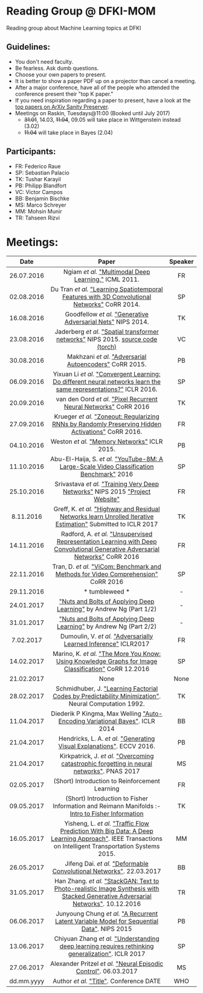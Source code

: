 Reading Group @ DFKI-MOM
========================
Reading group about Machine Learning topics at DFKI

Guidelines:
-----------
+ You don't need faculty.
+ Be fearless. Ask dumb questions.
+ Choose your own papers to present.
+ It is better to show a paper PDF up on a projector than cancel a meeting. 
+ After a major conference, have all of the people who attended the conference present their "top K paper."
+ If you need inspiration regarding a paper to present, have a look at the [top papers on ArXiv Sanity Preserver](http://www.arxiv-sanity.com/top). 
+ Meetings on Raskin, Tuesdays@11:00 (Booked until July 2017)
  + ~~31.01~~, 14.03, ~~11.04~~, 09.05 will take place in Wittgenstein instead (3.02)
  + ~~11.04~~ will take place in Bayes (2.04)

Participants:
-------------
+ FR: Federico Raue
+ SP: Sebastian Palacio
+ TK: Tushar Karayil
+ PB: Philipp Blandfort
+ VC: Victor Campos
+ BB: Benjamin Bischke
+ MS: Marco Schreyer
+ MM: Mohsin Munir
+ TR: Tahseen Rizvi

Meetings:
========
| Date | Paper | Speaker |
|:----:|:-----:|:-------:|
|26.07.2016  | Ngiam _et al._ ["Multimodal Deep Learning."](http://www.icml-2011.org/papers/399_icmlpaper.pdf) ICML 2011. |  FR       |
| 02.08.2016 | Du Tran _et al._ ["Learning Spatiotemporal Features with 3D Convolutional Networks"](https://arxiv.org/abs/1412.0767) CoRR 2014.| SP |
|16.08.2016  | Goodfellow _et al._ ["Generative Adversarial Nets"](http://papers.nips.cc/paper/5423-generative-adversarial) NIPS 2014.|TK|
|23.08.2016  | Jaderberg _et al._ ["Spatial transformer networks"](http://papers.nips.cc/paper/5854-spatial-transformer-networks) NIPS 2015. [source code (torch)](https://github.com/qassemoquab/stnbhwd)|VC|
|30.08.2016 | Makhzani  _et al._ ["Adversarial Autoencoders"](http://arxiv.org/abs/1511.05644) CoRR 2015.|PB|
|06.09.2016 | Yixuan Li _et al._ ["Convergent Learning: Do different neural networks learn the same representations?"](https://arxiv.org/pdf/1511.07543v3) ICLR 2016.|SP|
|20.09.2016 | van den Oord _et al._ ["Pixel Recurrent Neural Networks"](http://arxiv.org/abs/1601.06759) CoRR 2016 |TK|
|27.09.2016 | Krueger _et al._ ["Zoneout: Regularizing RNNs by Randomly Preserving Hidden Activations"](http://arxiv.org/abs/1606.01305) CoRR 2016.|FR|
|04.10.2016 | Weston _et al._ ["Memory Networks"](https://arxiv.org/abs/1410.3916) ICLR 2015. |PB|
|11.10.2016 | Abu-El-Haija, S. _et al._ ["YouTube-8M: A Large-Scale Video Classification Benchmark"](https://arxiv.org/abs/1609.08675) 2016 |SP| 
|25.10.2016 | Srivastava _et al._ ["Training Very Deep Networks"](https://arxiv.org/abs/1507.06228) NIPS 2015 ["Project Website"](http://people.idsia.ch/~rupesh/very_deep_learning/)|FR| 
|8.11.2016 | Greff, K. _et al._ ["Highway and Residual Networks learn Unrolled Iterative Estimation"](http://openreview.net/pdf?id=Skn9Shcxe) Submitted to ICLR 2017 |TK| 
|14.11.2016 | Radford, A. _et al._ ["Unsupervised Representation Learning with Deep Convolutional Generative Adversarial Networks"](https://arxiv.org/abs/1511.06434) CoRR 2016 |FR| 
|22.11.2016 | Tran, D. _et al._ ["ViCom: Benchmark and Methods for Video Comprehension"](https://arxiv.org/abs/1606.07373) CoRR 2016 |SP| 
|29.11.2016 | * tumbleweed * | - |
|24.01.2017 | ["Nuts and Bolts of Applying Deep Learning"](https://www.youtube.com/watch?v=F1ka6a13S9I) by Andrew Ng (Part 1/2) | - |
|31.01.2017 | ["Nuts and Bolts of Applying Deep Learning"](https://www.youtube.com/watch?v=F1ka6a13S9I) by Andrew Ng (Part 2/2) | - |
|7.02.2017 | Dumoulin, V. _et al._ ["Adversarially Learned Inference"](https://arxiv.org/abs/1606.00704) ICLR2017  | FR |
|14.02.2017 | Marino, K. _et al._ ["The More You Know: Using Knowledge Graphs for Image Classification"](https://arxiv.org/abs/1612.04844) CoRR 12.2016 | SP |
|21.02.2017 | None  | None |
|28.02.2017 | Schmidhuber, J. ["Learning Factorial Codes by Predictability Minimization"](http://cognet.mit.edu/journal/10.1162/neco.1992.4.6.863). Neural Computation 1992.  | TK |
|11.04.2017 | Diederik P Kingma, Max Welling ["Auto-Encoding Variational Bayes"](https://arxiv.org/abs/1312.6114). ICLR 2014  | BB |
|21.04.2017 | Hendricks, L. A. _et al._ ["Generating Visual Explanations"](https://arxiv.org/abs/1603.08507). ECCV 2016. | PB |
|21.04.2017 | Kirkpatrick, J. _et al._ ["Overcoming catastrophic forgetting in neural networks"](https://arxiv.org/abs/1612.00796). PNAS 2017 | MS | 
|02.05.2017 | (Short) Introduction to Reinforcement Learning  | FR |
|09.05.2017 | (Short) Introduction to Fisher Information and Reimann Manifolds :- [Intro to Fisher Information](http://people.missouristate.edu/songfengzheng/Teaching/MTH541/Lecture%20notes/Fisher_info.pdf)   | TK |
|16.05.2017 | Yisheng, L. _et al._ ["Traffic Flow Prediction With Big Data: A Deep Learning Approach"](http://ieeexplore.ieee.org/document/6894591/). IEEE Transactions on Intelligent Transportation Systems 2015. | MM |
|26.05.2017 | Jifeng Dai. _et al._ ["Deformable Convolutional Networks"](https://arxiv.org/abs/1703.06211). 22.03.2017 | BB |
|31.05.2017 | Han Zhang. _et al._ ["StackGAN: Text to Photo-realistic Image Synthesis with Stacked Generative Adversarial Networks"](https://arxiv.org/abs/1612.03242). 10.12.2016 | TR |
|06.06.2017 | Junyoung Chung _et al._ ["A Recurrent Latent Variable Model for Sequential Data"](https://arxiv.org/abs/1506.02216). NIPS 2015 | PB |
|13.06.2017 | Chiyuan Zhang _et al._ ["Understanding deep learning requires rethinking generalization"](https://openreview.net/pdf?id=Sy8gdB9xx). ICLR 2017 | SP |
|27.06.2017 | Alexander Pritzel _et al._ ["Neural Episodic Control"](https://arxiv.org/abs/1703.01988). 06.03.2017| MS |
|dd.mm.yyyy | Author _et al._ ["Title"](https://link.to.paper). Conference DATE | WHO |
